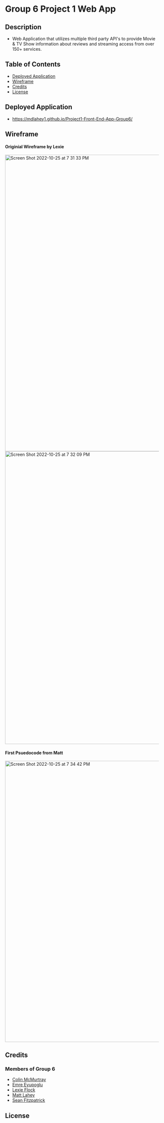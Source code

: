 # Group 6 Project 1 Web App

## Description

- Web Application that utilizes multiple third party API's to provide Movie & TV Show information about reviews and streaming access from over 150+ services.

## Table of Contents

- [Deployed Application](#deployed)
- [Wireframe](#wireframe)
- [Credits](#credits)
- [License](#license)

## Deployed Application <a name="deployed"></a>

- https://mdlahey1.github.io/Project1-Front-End-App-Group6/

## Wireframe <a name="wireframe"></a>

#### Originial Wireframe by Lexie

<img width="972" alt="Screen Shot 2022-10-25 at 7 31 33 PM" src="https://user-images.githubusercontent.com/110552504/197904951-a889539d-c824-4150-a5b2-2dfc7e99e0bb.png">
<img width="960" alt="Screen Shot 2022-10-25 at 7 32 09 PM" src="https://user-images.githubusercontent.com/110552504/197905001-3a95999f-3fb2-4470-86e1-6c996a96f8a7.png">

#### First Psuedocode from Matt

<img width="922" alt="Screen Shot 2022-10-25 at 7 34 42 PM" src="https://user-images.githubusercontent.com/110552504/197905031-26a38fae-2022-4e88-8d66-e0c7c74a1ba5.png">

## Credits <a name="credits"></a>

  ### Members of Group 6
  - <a href="https://github.com/codingColinMcM">Colin McMurtray</a>
  - <a href="https://github.com/emreyupoglu">Emre Eyupoglu</a>
  - <a href="https://github.com/LexieFlock">Lexie Flock</a>
  - <a href="https://github.com/mdlahey1">Matt Lahey</a>
  - <a href="https://github.com/smfitz">Sean Fitzpatrick</a>
  
## License <a name="license"></a>
